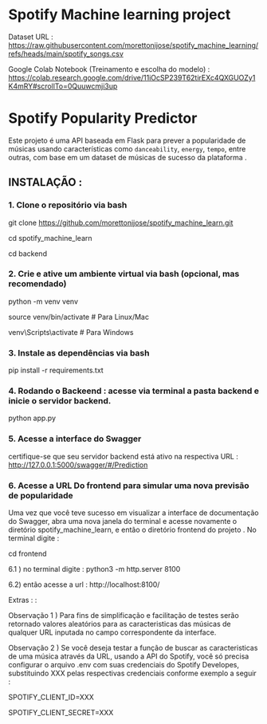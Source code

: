 # Spotify Machine learning project

Dataset URL : https://raw.githubusercontent.com/morettonijose/spotify_machine_learning/refs/heads/main/spotify_songs.csv 

Google Colab Notebook (Treinamento e escolha do modelo) : https://colab.research.google.com/drive/11iOcSP239T62tirEXc4QXGUOZy1K4mRY#scrollTo=0Quuwcmji3up

# Spotify Popularity Predictor

Este projeto é uma API baseada em Flask para prever a popularidade de músicas usando características como `danceability`, `energy`, `tempo`, entre outras, com base em um  dataset de músicas de sucesso da plataforma  .

## INSTALAÇÃO : 

### 1. Clone o repositório via bash

git clone https://github.com/morettonijose/spotify_machine_learn.git

cd spotify_machine_learn

cd backend

### 2. Crie e ative um ambiente virtual via bash (opcional, mas recomendado)

python -m venv venv

source venv/bin/activate  # Para Linux/Mac

venv\Scripts\activate  # Para Windows

###  3. Instale as dependências via bash

pip install -r requirements.txt

###  4. Rodando o Backeend  : acesse via terminal a pasta backend e inicie o servidor backend. 

python app.py

###  5. Acesse a interface do Swagger

certifique-se que seu servidor backend está ativo na respectiva URL : http://127.0.0.1:5000/swagger/#/Prediction

###  6. Acesse a URL Do frontend para simular uma nova previsão de popularidade

Uma vez que você teve sucesso em visualizar a interface de documentação do Swagger, abra uma nova janela do terminal e acesse novamente o diretório spotify_machine_learn, e então o diretório frontend do projeto . No terminal digite :

cd frontend


6.1 ) no terminal digite : python3 -m http.server 8100

6.2) então acesse a url : http://localhost:8100/ 



Extras :   : 


Observação 1 )  Para fins de simplificação e facilitação  de testes  serão retornado  valores aleatórios para as caracteristicas das músicas de qualquer URL inputada no campo correspondente da interface. 
    

Observação 2 ) Se você deseja testar a função de buscar as caracteristicas de uma música através da URL, usando a  API do Spotify, você só precisa configurar o arquivo .env com suas credenciais do Spotify Developes, substituindo XXX pelas respectivas credenciais conforme exemplo a seguir : 

SPOTIFY_CLIENT_ID=XXX

SPOTIFY_CLIENT_SECRET=XXX


